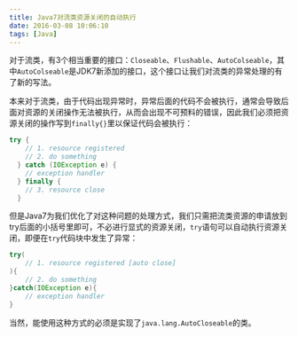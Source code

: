 ```yaml
---
title: Java7对流类资源关闭的自动执行
date: 2016-03-08 10:06:10
tags: [Java]
---
```


对于流类，有3个相当重要的接口：`Closeable`、`Flushable`、`AutoColseable`，其中`AutoColseable`是JDK7新添加的接口，这个接口让我们对流类的异常处理的有了新的写法。

本来对于流类，由于代码出现异常时，异常后面的代码不会被执行，通常会导致后面对资源的关闭操作无法被执行，从而会出现不可预料的错误，因此我们必须把资源关闭的操作写到`finally{}`里以保证代码会被执行：

```java
try {
    // 1. resource registered
    // 2. do something
  } catch (IOException e) {
    // exception handler
  } finally {
    // 3. resource close
  }
```

但是Java7为我们优化了对这种问题的处理方式，我们只需把流类资源的申请放到try后面的小括号里即可，不必进行显式的资源关闭，`try`语句可以自动执行资源关闭，即便在`try`代码块中发生了异常：

```java
try(
    // 1. resource registered [auto close]
){
    // 2. do something
}catch(IOException e){
    // exception handler
}
```

当然，能使用这种方式的必须是实现了`java.lang.AutoCloseable`的类。
